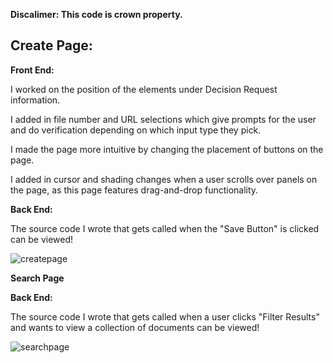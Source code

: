 
<strong>Discalimer: This code is crown property.</strong>


Create Page:
------------

<strong>Front End: </strong>

I worked on the position of the elements under Decision Request information.

I added in file number and URL selections which give prompts for the user and do verification depending on which input type they pick.

I made the page more intuitive by changing the placement of buttons on the page.

I added in cursor and shading changes when a user scrolls over panels on the page, as this page features drag-and-drop functionality.

<strong>Back End:</strong>

The source code I wrote that gets called when the "Save Button" is clicked can be viewed!


![createpage](https://cloud.githubusercontent.com/assets/15184861/25734465/bef078b8-3128-11e7-9240-8b602cde2df5.png)


<strong>Search Page</strong>

<strong>Back End:</strong>

The source code I wrote that gets called when a user clicks "Filter Results" and wants to view a collection of documents can be viewed!


![searchpage](https://cloud.githubusercontent.com/assets/15184861/25734464/beebb350-3128-11e7-852b-17270fa59438.png)



